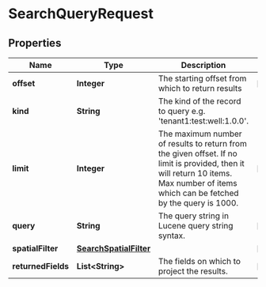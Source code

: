 
# SearchQueryRequest

## Properties
Name | Type | Description | Notes
------------ | ------------- | ------------- | -------------
**offset** | **Integer** | The starting offset from which to return results |  [optional]
**kind** | **String** | The kind of the record to query e.g. &#39;tenant1:test:well:1.0.0&#39;. | 
**limit** | **Integer** | The maximum number of results to return from the given offset. If no limit is provided, then it will return 10 items. Max number of items which can be fetched by the query is 1000. |  [optional]
**query** | **String** | The query string in Lucene query string syntax. |  [optional]
**spatialFilter** | [**SearchSpatialFilter**](SearchSpatialFilter.md) |  |  [optional]
**returnedFields** | **List&lt;String&gt;** | The fields on which to project the results. |  [optional]



